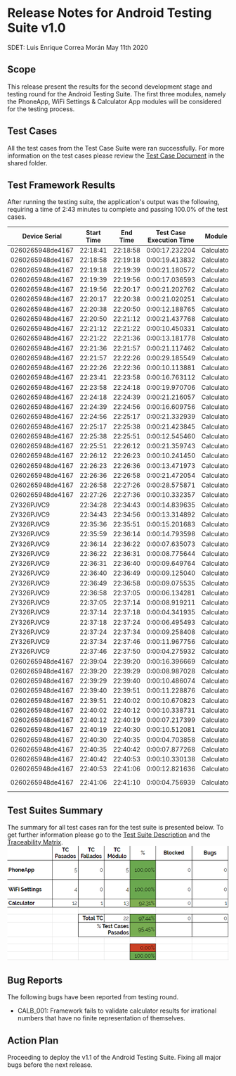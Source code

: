 # Release Notes for Android Testing Suite v1.0
SDET: Luis Enrique Correa Morán
May 11th 2020

## Scope
This release present the results for the second development stage and testing round for the Android Testing Suite. The first three modules, namely the PhoneApp, WiFi Settings & Calculator App modules will be considered for the testing process.

## Test Cases
All the test cases from the Test Case Suite were ran successfully. For more information on the test cases please review the [Test Case Document](https://docs.google.com/spreadsheets/d/13U0UXEtuSqAp-kqhkFW-uvMW_utKNBC43l2fw9tXQbw/edit#gid=0) in the shared folder.

## Test Framework Results
After running the testing suite, the application's output was the following, requiring a time of 2:43 minutes tu complete and passing 100.0% of the test cases.

|Device Serial|Start Time |End Time |Test Case Execution Time |Module |Test Case ID  |Status |                                                                       |
|----------------|---------|---------|---------------|-----------|--------|-------|-----------------------------------------------------------------------|
|0260265948de4167| 22:18:41| 22:18:58| 0:00:17.232204| Calculator| CAL_001| PASSED|                                                                       |
|0260265948de4167| 22:18:58| 22:19:18| 0:00:19.413832| Calculator| CAL_002| PASSED|                                                                       |
|0260265948de4167| 22:19:18| 22:19:39| 0:00:21.180572| Calculator| CAL_003| PASSED|                                                                       |
|0260265948de4167| 22:19:39| 22:19:56| 0:00:17.036593| Calculator| CAL_004| PASSED|                                                                       |
|0260265948de4167| 22:19:56| 22:20:17| 0:00:21.202762| Calculator| CAL_005| PASSED|                                                                       |
|0260265948de4167| 22:20:17| 22:20:38| 0:00:21.020251| Calculator| CAL_006| PASSED|                                                                       |
|0260265948de4167| 22:20:38| 22:20:50| 0:00:12.188765| Calculator| CAL_007| PASSED|                                                                       |
|0260265948de4167| 22:20:50| 22:21:12| 0:00:21.437768| Calculator| CAL_008| PASSED|                                                                       |
|0260265948de4167| 22:21:12| 22:21:22| 0:00:10.450331| Calculator| CAL_009| PASSED|                                                                       |
|0260265948de4167| 22:21:22| 22:21:36| 0:00:13.181778| Calculator| CAL_010| PASSED|                                                                       |
|0260265948de4167| 22:21:36| 22:21:57| 0:00:21.117462| Calculator| CAL_011| PASSED|                                                                       |
|0260265948de4167| 22:21:57| 22:22:26| 0:00:29.185549| Calculator| CAL_012| PASSED|                                                                       |
|0260265948de4167| 22:22:26| 22:22:36| 0:00:10.113881| Calculator| CAL_013| PASSED|                                                                       |
|0260265948de4167| 22:23:41| 22:23:58| 0:00:16.763112| Calculator| CAL_001| PASSED|                                                                       |
|0260265948de4167| 22:23:58| 22:24:18| 0:00:19.970706| Calculator| CAL_002| PASSED|                                                                       |
|0260265948de4167| 22:24:18| 22:24:39| 0:00:21.216057| Calculator| CAL_003| PASSED|                                                                       |
|0260265948de4167| 22:24:39| 22:24:56| 0:00:16.609756| Calculator| CAL_004| PASSED|                                                                       |
|0260265948de4167| 22:24:56| 22:25:17| 0:00:21.332939| Calculator| CAL_005| PASSED|                                                                       |
|0260265948de4167| 22:25:17| 22:25:38| 0:00:21.423845| Calculator| CAL_006| PASSED|                                                                       |
|0260265948de4167| 22:25:38| 22:25:51| 0:00:12.545460| Calculator| CAL_007| PASSED|                                                                       |
|0260265948de4167| 22:25:51| 22:26:12| 0:00:21.359743| Calculator| CAL_008| PASSED|                                                                       |
|0260265948de4167| 22:26:12| 22:26:23| 0:00:10.241450| Calculator| CAL_009| PASSED|                                                                       |
|0260265948de4167| 22:26:23| 22:26:36| 0:00:13.471973| Calculator| CAL_010| PASSED|                                                                       |
|0260265948de4167| 22:26:36| 22:26:58| 0:00:21.472054| Calculator| CAL_011| PASSED|                                                                       |
|0260265948de4167| 22:26:58| 22:27:26| 0:00:28.575871| Calculator| CAL_012| PASSED|                                                                       |
|0260265948de4167| 22:27:26| 22:27:36| 0:00:10.332357| Calculator| CAL_013| PASSED|                                                                       |
|ZY326PJVC9      | 22:34:28| 22:34:43| 0:00:14.839635| Calculator| CAL_001| PASSED|                                                                       |
|ZY326PJVC9      | 22:34:43| 22:34:56| 0:00:13.314892| Calculator| CAL_002| PASSED|                                                                       |
|ZY326PJVC9      | 22:35:36| 22:35:51| 0:00:15.201683| Calculator| CAL_001| PASSED|                                                                       |
|ZY326PJVC9      | 22:35:59| 22:36:14| 0:00:14.793598| Calculator| CAL_001| PASSED|                                                                       |
|ZY326PJVC9      | 22:36:14| 22:36:22| 0:00:07.635073| Calculator| CAL_002| PASSED|                                                                       |
|ZY326PJVC9      | 22:36:22| 22:36:31| 0:00:08.775644| Calculator| CAL_003| PASSED|                                                                       |
|ZY326PJVC9      | 22:36:31| 22:36:40| 0:00:09.649764| Calculator| CAL_004| PASSED|                                                                       |
|ZY326PJVC9      | 22:36:40| 22:36:49| 0:00:09.125040| Calculator| CAL_005| PASSED|                                                                       |
|ZY326PJVC9      | 22:36:49| 22:36:58| 0:00:09.075535| Calculator| CAL_006| PASSED|                                                                       |
|ZY326PJVC9      | 22:36:58| 22:37:05| 0:00:06.134281| Calculator| CAL_007| PASSED|                                                                       |
|ZY326PJVC9      | 22:37:05| 22:37:14| 0:00:08.919211| Calculator| CAL_008| PASSED|                                                                       |
|ZY326PJVC9      | 22:37:14| 22:37:18| 0:00:04.341935| Calculator| CAL_009| PASSED|                                                                       |
|ZY326PJVC9      | 22:37:18| 22:37:24| 0:00:06.495493| Calculator| CAL_010| PASSED|                                                                       |
|ZY326PJVC9      | 22:37:24| 22:37:34| 0:00:09.258408| Calculator| CAL_011| PASSED|                                                                       |
|ZY326PJVC9      | 22:37:34| 22:37:46| 0:00:11.967756| Calculator| CAL_012| PASSED|                                                                       |
|ZY326PJVC9      | 22:37:46| 22:37:50| 0:00:04.275932| Calculator| CAL_013| FAILED| (expected:received) (0.33333333333:0.333333333)                       |
|0260265948de4167| 22:39:04| 22:39:20| 0:00:16.396669| Calculator| CAL_001| PASSED|                                                                       |
|0260265948de4167| 22:39:20| 22:39:29| 0:00:08.987028| Calculator| CAL_002| PASSED|                                                                       |
|0260265948de4167| 22:39:29| 22:39:40| 0:00:10.486074| Calculator| CAL_003| PASSED|                                                                       |
|0260265948de4167| 22:39:40| 22:39:51| 0:00:11.228876| Calculator| CAL_004| PASSED|                                                                       |
|0260265948de4167| 22:39:51| 22:40:02| 0:00:10.670823| Calculator| CAL_005| PASSED|                                                                       |
|0260265948de4167| 22:40:02| 22:40:12| 0:00:10.338731| Calculator| CAL_006| PASSED|                                                                       |
|0260265948de4167| 22:40:12| 22:40:19| 0:00:07.217399| Calculator| CAL_007| PASSED|                                                                       |
|0260265948de4167| 22:40:19| 22:40:30| 0:00:10.512081| Calculator| CAL_008| PASSED|                                                                       |
|0260265948de4167| 22:40:30| 22:40:35| 0:00:04.703858| Calculator| CAL_009| PASSED|                                                                       |
|0260265948de4167| 22:40:35| 22:40:42| 0:00:07.877268| Calculator| CAL_010| PASSED|                                                                       |
|0260265948de4167| 22:40:42| 22:40:53| 0:00:10.330138| Calculator| CAL_011| PASSED|                                                                       |
|0260265948de4167| 22:40:53| 22:41:06| 0:00:12.821636| Calculator| CAL_012| PASSED|                                                                       |
|0260265948de4167| 22:41:06| 22:41:10| 0:00:04.756939| Calculator| CAL_013| FAILED| (expected:received) (0.33333333333:0.33333333333333333333333333333333)|


## Test Suites Summary
The summary for all test cases ran for the test suite is presented below. To get further information please go to the [Test Suite Description](https://docs.google.com/spreadsheets/d/13U0UXEtuSqAp-kqhkFW-uvMW_utKNBC43l2fw9tXQbw/edit#gid=0) and the [Traceability Matrix](https://docs.google.com/spreadsheets/d/12QFADBlV2T41ou9senq9e25IrHtyodsENkYXOv9_WGg/edit#gid=0).
![Summary](img/summary_v11.png)

## Bug Reports
The following bugs have been reported from testing round.

* CALB_001: Framework fails to validate calculator results for irrational numbers that have no finite representation of themselves.

## Action Plan
Proceeding to deploy the v1.1 of the Android Testing Suite. Fixing all major bugs before the next release.